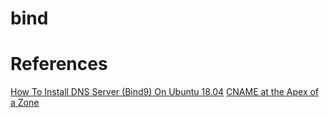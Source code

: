 # bind

# References #
[How To Install DNS Server (Bind9) On Ubuntu 18.04](https://technologyrss.com/how-to-install-dns-server-bind9-on-ubuntu-18-04/#:~:text=How%20To%20Install%20DNS%20Server%20%28Bind9%29%20On%20Ubuntu,add%20acl%20and%20listen%20information.%20More%20items...%200)
[CNAME at the Apex of a Zone](https://www.isc.org/blogs/cname-at-the-apex-of-a-zone/#:~:text=Operationally%20a%20CNAME%20record%20effectively%20rewrites%20all%20other,a%20broken%20zone%20and%20cause%20DNS%20resolution%20failures.)